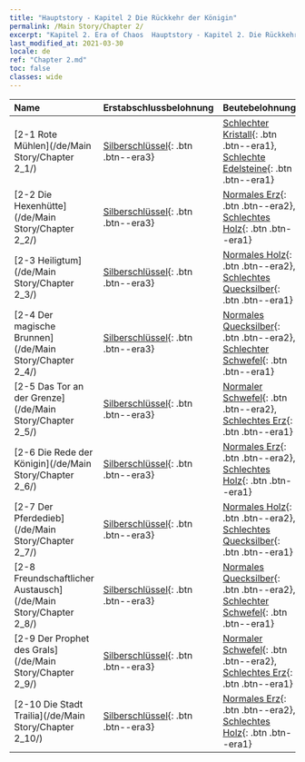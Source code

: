 ```yaml
---
title: "Hauptstory - Kapitel 2 Die Rückkehr der Königin"
permalink: /Main Story/Chapter 2/
excerpt: "Kapitel 2. Era of Chaos  Hauptstory - Kapitel 2. Die Rückkehr der Königin"
last_modified_at: 2021-03-30
locale: de
ref: "Chapter 2.md"
toc: false
classes: wide
---
```


  | Name |  Erstabschlussbelohnung | Beutebelohnung |
  |:------------|:------------|:------------| 
  | [2-1 Rote Mühlen](/de/Main Story/Chapter 2_1/) | [Silberschlüssel](/de/Items/con_693/){: .btn .btn--era3} | [Schlechter Kristall](/de/Items/mat_5/){: .btn .btn--era1}, [Schlechte Edelsteine](/de/Items/mat_4/){: .btn .btn--era1} |
  | [2-2 Die Hexenhütte](/de/Main Story/Chapter 2_2/) | [Silberschlüssel](/de/Items/con_693/){: .btn .btn--era3} | [Normales Erz](/de/Items/mat_6/){: .btn .btn--era2}, [Schlechtes Holz](/de/Items/mat_1/){: .btn .btn--era1} |
  | [2-3 Heiligtum](/de/Main Story/Chapter 2_3/) | [Silberschlüssel](/de/Items/con_693/){: .btn .btn--era3} | [Normales Holz](/de/Items/mat_7/){: .btn .btn--era2}, [Schlechtes Quecksilber](/de/Items/mat_2/){: .btn .btn--era1} |
  | [2-4 Der magische Brunnen](/de/Main Story/Chapter 2_4/) | [Silberschlüssel](/de/Items/con_693/){: .btn .btn--era3} | [Normales Quecksilber](/de/Items/mat_8/){: .btn .btn--era2}, [Schlechter Schwefel](/de/Items/mat_3/){: .btn .btn--era1} |
  | [2-5 Das Tor an der Grenze](/de/Main Story/Chapter 2_5/) | [Silberschlüssel](/de/Items/con_693/){: .btn .btn--era3} | [Normaler Schwefel](/de/Items/mat_9/){: .btn .btn--era2}, [Schlechtes Erz](/de/Items/mat_1/){: .btn .btn--era1} |
  | [2-6 Die Rede der Königin](/de/Main Story/Chapter 2_6/) | [Silberschlüssel](/de/Items/con_693/){: .btn .btn--era3} | [Normales Erz](/de/Items/mat_6/){: .btn .btn--era2}, [Schlechtes Holz](/de/Items/mat_1/){: .btn .btn--era1} |
  | [2-7 Der Pferdedieb](/de/Main Story/Chapter 2_7/) | [Silberschlüssel](/de/Items/con_693/){: .btn .btn--era3} | [Normales Holz](/de/Items/mat_7/){: .btn .btn--era2}, [Schlechtes Quecksilber](/de/Items/mat_2/){: .btn .btn--era1} |
  | [2-8 Freundschaftlicher Austausch](/de/Main Story/Chapter 2_8/) | [Silberschlüssel](/de/Items/con_693/){: .btn .btn--era3} | [Normales Quecksilber](/de/Items/mat_8/){: .btn .btn--era2}, [Schlechter Schwefel](/de/Items/mat_3/){: .btn .btn--era1} |
  | [2-9 Der Prophet des Grals](/de/Main Story/Chapter 2_9/) | [Silberschlüssel](/de/Items/con_693/){: .btn .btn--era3} | [Normaler Schwefel](/de/Items/mat_9/){: .btn .btn--era2}, [Schlechtes Erz](/de/Items/mat_1/){: .btn .btn--era1} |
  | [2-10 Die Stadt Trailia](/de/Main Story/Chapter 2_10/) | [Silberschlüssel](/de/Items/con_693/){: .btn .btn--era3} | [Normales Erz](/de/Items/mat_6/){: .btn .btn--era2}, [Schlechtes Holz](/de/Items/mat_1/){: .btn .btn--era1} |

